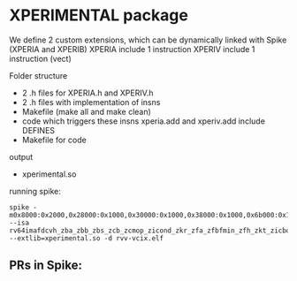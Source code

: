 # XPERIMENTAL package
We define 2 custom extensions, which can be dynamically linked with Spike (XPERIA and XPERIB)
XPERIA include 1 instruction 
XPERIV include 1 instruction (vect)

Folder structure 
- 2 .h files for XPERIA.h and XPERIV.h
- 2 .h files with implementation of insns
- Makefile (make all and make clean) 
- code which 
  triggers these insns xperia.add and xperiv.add
  include DEFINES
- Makefile for code

output
- xperimental.so

running spike:
```
spike -m0x8000:0x2000,0x28000:0x1000,0x30000:0x1000,0x38000:0x1000,0x6b000:0x1000,0x80000:0x1000,0x88000:0x1000,0x140000:0x10000,0x1700000:0x10000,0x20d0000:0x2000000,0x20000000:0x20000000,0x40000000:0x20000000,0x7f000000:0x1000000000 --isa rv64imafdcvh_zba_zbb_zbs_zcb_zcmop_zicond_zkr_zfa_zfbfmin_zfh_zkt_zicbop_zicbom_zicboz_zicfiss_zicfilp_zimop_zawrs_zifencei_zicsr_zihintpause_zihintntl_zicntr_zihpm_zvl1024b_zvfh_zvfbfmin_zvfbfwma_zvbb_zvkt_smcsrind_sscsrind_smrnmi_xperia_xperiv --extlib=xperimental.so -d rvv-vcix.elf
```

PRs in Spike:
- 


